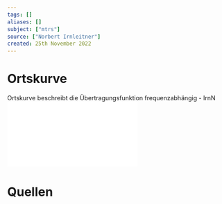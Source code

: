 ```yaml
---
tags: []
aliases: []
subject: ["mtrs"]
source: ["Norbert Irnleitner"]
created: 25th November 2022
---
```


# Ortskurve

Ortskurve beschreibt die Übertragungsfunktion frequenzabhängig - IrnN  
![05_Ortskurven](../mess-technik/assets/Systemtheorie-Skript-Scans/05_Ortskurven.pdf)

# Quellen